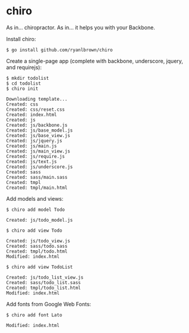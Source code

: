 # chiro

As in... chiropractor. As in... it helps you with your Backbone.

Install chiro:

```
$ go install github.com/ryanlbrown/chiro
```

Create a single-page app (complete with backbone, underscore, jquery, and requirejs):

```
$ mkdir todolist
$ cd todolist
$ chiro init

Downloading template...
Created: css
Created: css/reset.css
Created: index.html
Created: js
Created: js/backbone.js
Created: js/base_model.js
Created: js/base_view.js
Created: js/jquery.js
Created: js/main.js
Created: js/main_view.js
Created: js/require.js
Created: js/text.js
Created: js/underscore.js
Created: sass
Created: sass/main.sass
Created: tmpl
Created: tmpl/main.html

```

Add models and views:

```
$ chiro add model Todo

Created: js/todo_model.js

$ chiro add view Todo

Created: js/todo_view.js
Created: sass/todo.sass
Created: tmpl/todo.html
Modified: index.html

$ chiro add view TodoList

Created: js/todo_list_view.js
Created: sass/todo_list.sass
Created: tmpl/todo_list.html
Modified: index.html

```

Add fonts from Google Web Fonts:

```
$ chiro add font Lato

Modified: index.html

```
